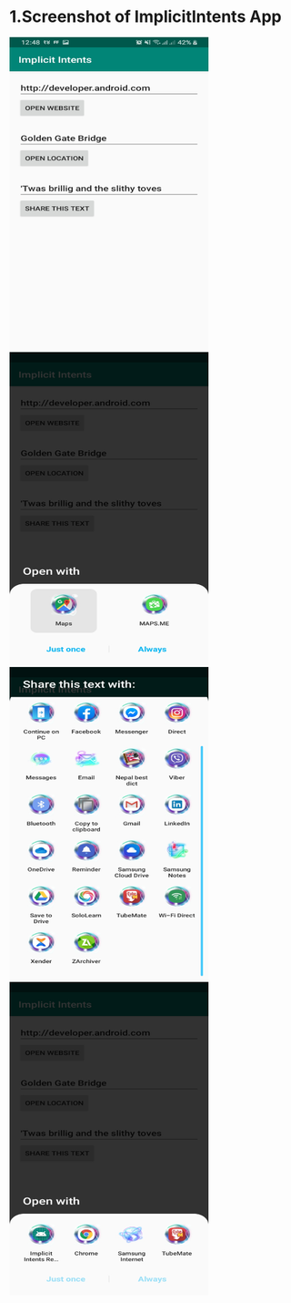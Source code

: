 # 1.Screenshot of ImplicitIntents App

<img src="Screenshot_ImplicitIntents/Screenshot1_Implicit%20Intents.jpg" width="350" height="550" />
<img src="Screenshot_ImplicitIntents/Screenshot2_Android%20System.jpg" width="350" height="550" />
<img src="Screenshot_ImplicitIntents/Screenshot3_Android%20System.jpg" width="350" height="550" />
<img src="Screenshot_ImplicitIntents/Screenshot4_Android%20System.jpg" width="350" height="550" />

